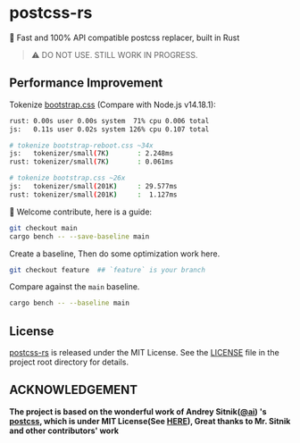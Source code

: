 # postcss-rs

🚀 Fast and 100% API compatible postcss replacer, built in Rust

> ⚠️ DO NOT USE. STILL WORK IN PROGRESS.

## Performance Improvement 

Tokenize [bootstrap.css](./assets/bootstrap.css) (Compare with Node.js v14.18.1):

```bash
rust: 0.00s user 0.00s system  71% cpu 0.006 total
js:   0.11s user 0.02s system 126% cpu 0.107 total

# tokenize bootstrap-reboot.css ~34x
js:   tokenizer/small(7K)       : 2.248ms
rust: tokenizer/small(7K)       : 0.061ms

# tokenize bootstrap.css ~26x
js:   tokenizer/small(201K)     : 29.577ms
rust: tokenizer/small(201K)     :  1.127ms
```

🎉 Welcome contribute, here is a guide:

```bash
git checkout main
cargo bench -- --save-baseline main
```

Create a baseline, Then do some optimization work here.

```bash
git checkout feature  ## `feature` is your branch 
```

Compare against the `main` baseline.

```bash
cargo bench -- --baseline main
```

## License

[postcss-rs](https://github.com/justjavac/postcss-rs) is released under the
MIT License. See the [LICENSE](./LICENSE) file in the project root directory for details.

## ACKNOWLEDGEMENT

**The project is based on the wonderful work of Andrey Sitnik([@ai](https://github.com/ai)) 's [postcss](https://github.com/postcss/postcss), which is under MIT License(See [HERE](./POSTCSS.LICENSE)), Great thanks to Mr. Sitnik and other contributors' work**
